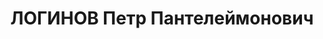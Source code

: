 ---
title: ЛОГИНОВ Петр Пантелеймонович
description: 'Род. в 1895, Енисейская губ., Енисейский окр., с. Анциферово, русский.
  Проживал: г. Красноярск. Механик на пароходе «Косиор» Енисейского пароходства.

  Арестован 04.01.1937. Обв. по ст. 58-7, 58-10, 58-11 УК РСФСР. Приговор: ВК ВС СССР,
  18.04.1937 – ВМН. Расстрелян 18.04.1937, в г. Красноярске.

  Реабилитирован ВК ВС СССР 18.03.1958'
---